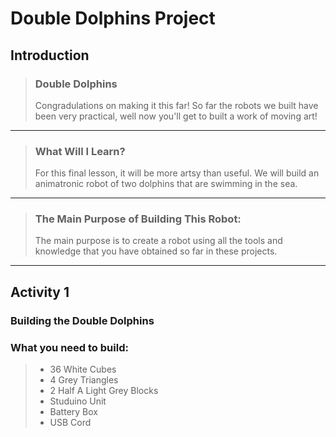 # Double Dolphins Project
## Introduction
> ### Double Dolphins
> Congradulations on making it this far! So far the robots we built have been very practical, well now you'll get to built a work of moving art! 

---

> ### What Will I Learn?
> For this final lesson, it will be more artsy than useful. We will build an animatronic robot of two dolphins that are swimming in the sea.

---

> ### The Main Purpose of Building This Robot:
> The main purpose is to create a robot using all the tools and knowledge that you have obtained so far in these projects.

---

## Activity 1
### Building the Double Dolphins
### What you need to build:
> * 36 White Cubes
> * 4 Grey Triangles
> * 2 Half A Light Grey Blocks
> * Studuino Unit
> * Battery Box
> * USB Cord
